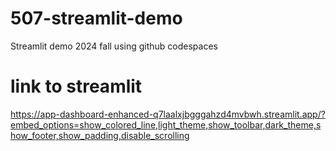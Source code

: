 # 507-streamlit-demo
Streamlit demo 2024 fall using github codespaces 

# link to streamlit
https://app-dashboard-enhanced-q7laalxjbgggahzd4mvbwh.streamlit.app/?embed_options=show_colored_line,light_theme,show_toolbar,dark_theme,show_footer,show_padding,disable_scrolling

